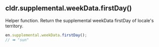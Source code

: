 ## cldr.supplemental.weekData.firstDay()

Helper function. Return the supplemental weekData firstDay of locale's territory. 

```javascript
en.supplemental.weekData.firstDay();
// ➡ "sun"
```

